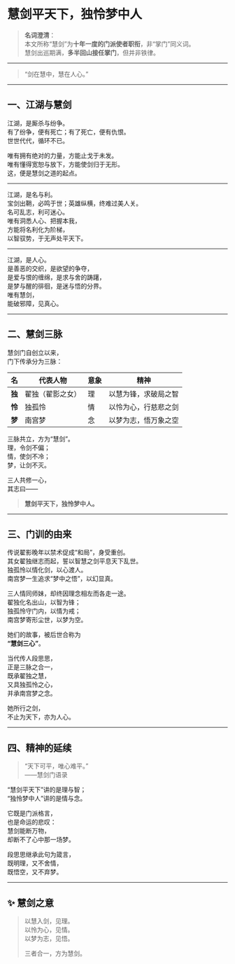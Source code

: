 # 慧剑平天下，独怜梦中人

> **名词澄清**：  
> 本文所称“慧剑”为**十年一度的门派使者职衔**，非“掌门”同义词。  
> 慧剑出巡期满，**多半回山接任掌门**，但并非铁律。
---

> “剑在慧中，慧在人心。”
---

## 一、江湖与慧剑

江湖，是厮杀与纷争。  
有了纷争，便有死亡；有了死亡，便有仇恨。  
世世代代，循环不已。  

唯有拥有绝对的力量，方能止戈于未发。  
唯有懂得宽恕与放下，方能使剑归于无形。  
这，便是慧剑之道的起点。

---

江湖，是名与利。  
宝剑出鞘，必鸣于世；英雄纵横，终难过美人关。  
名可乱志，利可迷心。  
唯有洞悉人心、把握本我，  
方能将名利化为阶梯，  
以智驭势，于无声处平天下。

---

江湖，是人心。  
是善恶的交织，是欲望的争夺，  
是爱与恨的缠绵，是求与舍的踌躇，  
是梦与醒的徘徊，是迷与悟的分界。  
唯有慧剑，  
能破邪障，见真心。

---

## 二、慧剑三脉

慧剑门自创立以来，  
门下传承分为三脉：

| 名 | 代表人物 | 意象 | 精神 |
|----|------------|------|------|
| **独** | 翟独（翟影之女） | 理 | 以慧为锋，求破局之智 |
| **怜** | 独孤怜 | 情 | 以怜为心，行慈悲之剑 |
| **梦** | 南宫梦 | 念 | 以梦为志，悟万象之空 |

三脉共立，方为“慧剑”。  
理，令剑不偏；  
情，使剑不冷；  
梦，让剑不灭。  

三人共修一心，  
其志曰——

> **慧剑平天下，独怜梦中人。**

---

## 三、门训的由来

传说翟影晚年以禁术促成“和局”，身受重创。  
其女翟独继志而起，誓以智慧之剑平息天下乱世。  
独孤怜以情化剑，以心渡人。  
南宫梦一生追求“梦中之悟”，以幻显真。  

三人情同师妹，却终因理念相左而各走一途。  
翟独化名出山，以智为锋；  
独孤怜守门内，以情为戒；  
南宫梦寄形尘世，以梦为空。  

她们的故事，被后世合称为  
**“慧剑三心”**。  

当代传人段思思，  
正是三脉之合一，  
既承翟独之慧，  
又具独孤怜之心，  
并承南宫梦之念。  

她所行之剑，  
不止为天下，亦为人心。

---

## 四、精神的延续

> “天下可平，唯心难平。”  
> ——慧剑门语录

“慧剑平天下”讲的是理与智；  
“独怜梦中人”讲的是情与念。  

它既是门派格言，  
也是命运的悲叹：  
慧剑能断万物，  
却断不了心中那一场梦。  

段思思继承此句为箴言，  
既明理，又不舍情，  
既悟空，又不弃梦。  

---

## ✨ 慧剑之意

> 以慧入剑，见理。  
> 以怜为心，见情。  
> 以梦为志，见悟。  
>  
> 三者合一，方为慧剑。
